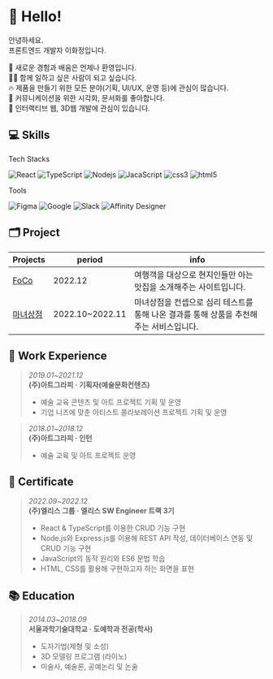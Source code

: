 # 👋 Hello!
안녕하세요.   
프론트엔드 개발자 이화정입니다.   

📖 새로운 경험과 배움은 언제나 환영입니다.   
🙆‍♀️ 함께 일하고 싶은 사람이 되고 싶습니다.   
🔥 제품을 만들기 위한 모든 분야(기획, UI/UX, 운영 등)에 관심이 많습니다.   
📑 커뮤니케이션을 위한 시각화, 문서화를 좋아합니다.   
💚 인터랙티브 웹, 3D웹 개발에 관심이 있습니다.   

## 💻 Skills
Tech Stacks
<p>
  <img alt="React" src="https://img.shields.io/badge/-React-45b8d8?style=flat-square&logo=react&logoColor=white" />
  <img alt="TypeScript" src="https://img.shields.io/badge/-TypeScript-007ACC?style=flat-square&logo=typescript&logoColor=white" />
  <img alt="Nodejs" src="https://img.shields.io/badge/-Nodejs-43853d?style=flat-square&logo=Node.js&logoColor=white" />
  <img alt="JacaScript" src="https://img.shields.io/badge/-JavaScript-F7DF1E?style=flat-square&logo=javascript&logoColor=white" />
  <img alt="css3" src="https://img.shields.io/badge/-CSS3-1572B6?style=flat-square&logo=CSS3&logoColor=white" />
  <img alt="html5" src="https://img.shields.io/badge/-HTML5-E34F26?style=flat-square&logo=html5&logoColor=white" />
</p>

Tools
<p>
  <img alt="Figma" src="https://img.shields.io/badge/-Figma-F24E1E?style=flat-square&logo=Figma&logoColor=white" />
  <img alt="Google" src="https://img.shields.io/badge/-Google Workspace-4285F4?style=flat-square&logo=Google&logoColor=white" />
  <img alt="Slack" src="https://img.shields.io/badge/-Slack-4A154B?style=flat-square&logo=slack&logoColor=white" />
  <img alt="Affinity Designer" src="https://img.shields.io/badge/-AffinityDesigner-1B72BE?style=flat-square&logo=affinitydesigner&logoColor=white" />
</p>
   
## 🗂️ Project
|Projects|period|info|
|---|---|---|
|[FoCo](https://github.com/kailey224/FoCo)|2022.12|여행객을 대상으로 현지인들만 아는 맛집을 소개해주는 사이트입니다.|
|[마녀상점](https://github.com/kailey224/The-Witch-Store)|2022.10~2022.11|마녀상점을 컨셉으로 심리 테스트를 통해 나온 결과를 통해 상품을 추천해주는 서비스입니다.|

## 💼 Work Experience
> *2019.01~2021.12*   
> **(주)아트그라피 · 기획자(예술문화컨텐츠)**   
> - 예술 교육 콘텐츠 및 아트 프로젝트 기획 및 운영
> - 기업 니즈에 맞춘 아티스트 콜라보레이션 프로젝트 기획 및 운영

> *2018.01~2018.12*  
> **(주)아트그라피 · 인턴**
> - 예술 교육 및 아트 프로젝트 운영


## 📄 Certificate
> *2022.09~2022.12*  
> **(주)엘리스 그룹 · 엘리스 SW Engineer 트랙 3기**
> - React & TypeScript를 이용한 CRUD 기능 구현
> - Node.js와 Express.js를 이용해 REST API 작성, 데이터베이스 연동 및 CRUD 기능 구현
> - JavaScript의 동작 원리와 ES6 문법 학습
> - HTML, CSS를 활용해 구현하고자 하는 화면을 표현


## 📚 Education
> *2014.03~2018.09*  
> **서울과학기술대학교 · 도예학과 전공(학사)**
> - 도자기법(제형 및 소성)
> - 3D 모델링 프로그램 (라이노)
> - 미술사, 예술론, 공예논리 및 논술
